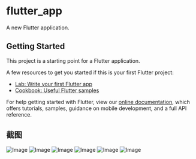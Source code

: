 # flutter_app

A new Flutter application.

## Getting Started

This project is a starting point for a Flutter application.

A few resources to get you started if this is your first Flutter project:

- [Lab: Write your first Flutter app](https://flutter.dev/docs/get-started/codelab)
- [Cookbook: Useful Flutter samples](https://flutter.dev/docs/cookbook)

For help getting started with Flutter, view our 
[online documentation](https://flutter.dev/docs), which offers tutorials, 
samples, guidance on mobile development, and a full API reference.

## 截图
![Image](https://github.com/chinafelix/app/blob/master/screenSheet/Screenshot_1562579118.png?w=100)
![Image](https://github.com/chinafelix/app/blob/master/screenSheet/Screenshot_1562579125.png)
![Image](https://github.com/chinafelix/app/blob/master/screenSheet/Screenshot_1562579134.png)
![Image](https://github.com/chinafelix/app/blob/master/screenSheet/Screenshot_1562579140.png)
![Image](https://github.com/chinafelix/app/blob/master/screenSheet/Screenshot_1562579160.png)
![Image](https://github.com/chinafelix/app/blob/master/screenSheet/Screenshot_1562579189.png)
